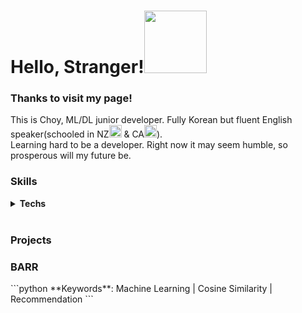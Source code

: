 <h1 align="left">Hello, Stranger!<img src="https://c.tenor.com/ASryIjFifHMAAAAi/bunny-cute.gif" width="100px"></h1>

<h3>Thanks to visit my page!</h3>
<p>This is Choy, ML/DL junior developer. Fully Korean but fluent English speaker(schooled in NZ<img src="https://cdn-icons-png.flaticon.com/512/197/197589.png" width="20px"> & CA<img src="https://cdn-icons-png.flaticon.com/512/323/323277.png" width=20>).</br>
Learning hard to be a developer. Right now it may seem humble, so prosperous will my future be.</p>

<h3>Skills</h3>
<p>
  <details>
    <summary><b>Techs</b></summary>
      <img alt="Python" src="https://img.shields.io/badge/Python-3776AB?style=plastic&logo=python&logoColor=white"/>
      <img alt="R" src="https://img.shields.io/badge/R-276DC3?style=plastic&logo=r&logoColor=white"/>
      <img alt="C" src="https://img.shields.io/badge/C-A8B9CC?style=plastic&logo=c&logoColor=white"/>
      <img alt="JS" src="https://img.shields.io/badge/JavaScript-F7DF1E?style=plastic&logo=JavaScript&logoColor=white"/>
      <img alt="html" src="https://img.shields.io/badge/HTML-E34F26?style=plastic&logo=html5&logoColor=white"/>
      <img alt="css" src="https://img.shields.io/badge/CSS-1572B6?style=plastic&logo=css3&logoColor=white"/>
      <img alt="TensorFlow" src="https://img.shields.io/badge/TensorFlow-FF6F00?style=plastic&logo=tensorflow&logoColor=white"/>
      <img alt="Keras" src="https://img.shields.io/badge/Keras-D00000?style=plastic&logo=keras&logoColor=white"/>
      <img alt="OpenCV" src="https://img.shields.io/badge/OpenCV-5C3EE8?style=plastic&logo=opencv&logoColor=white"/>
      <img alt="nodejs" src="https://img.shields.io/badge/Node.Js-339933?style=plastic&logo=node.js&logoColor=white"/>
      <img alt="mysql" src="https://img.shields.io/badge/MySQL-4479A1?style=plastic&logo=mysql&logoColor=white"/>
      <img alt="AWS" src="https://img.shields.io/badge/AWS-232F3E?style=plastic&logo=amazonaws&logoColor=white"/>
      <img alt="Kubernetes" src="https://img.shields.io/badge/Kubernetes-326CE5?style=plastic&logo=kubernetes&logoColor=white"/>
      <img alt="Docker" src="https://img.shields.io/badge/Docker-2496ED?style=plastic&logo=docker&logoColor=white"/>
  </details>
  <br>
  <h3>Projects</h3>
  </p>

<h3>BARR</h3>
```python
  **Keywords**: Machine Learning | Cosine Similarity | Recommendation
```
    <!--
**SweetGreenChoy/sweetgreenchoy** is a ✨ _special_ ✨ repository because its `README.md` (this file) appears on your GitHub profile.

Here are some ideas to get you started:

- 🔭 I’m currently working on ...
- 🌱 I’m currently learning ...
- 👯 I’m looking to collaborate on ...
- 🤔 I’m looking for help with ...
- 💬 Ask me about ...
- 📫 How to reach me: ...
- 😄 Pronouns: ...
- ⚡ Fun fact: ...
-->
